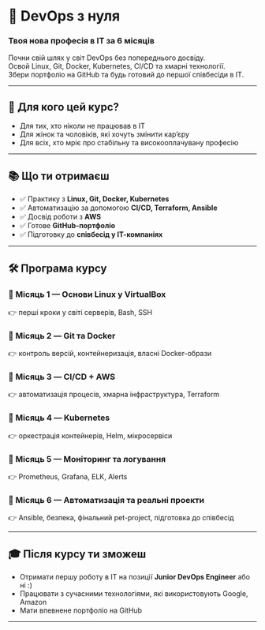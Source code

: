 # 🚀 DevOps з нуля
### Твоя нова професія в ІТ за 6 місяців

Почни свій шлях у світ DevOps без попереднього досвіду.  
Освой Linux, Git, Docker, Kubernetes, CI/CD та хмарні технології.  
Збери портфоліо на GitHub та будь готовий до першої співбесіди в ІТ.

---

## 🎯 Для кого цей курс?
- Для тих, хто ніколи не працював в ІТ  
- Для жінок та чоловіків, які хочуть змінити кар’єру  
- Для всіх, хто мріє про стабільну та високооплачувану професію  

---

## 📚 Що ти отримаєш
- ✅ Практику з **Linux, Git, Docker, Kubernetes**  
- ✅ Автоматизацію за допомогою **CI/CD, Terraform, Ansible**  
- ✅ Досвід роботи з **AWS**  
- ✅ Готове **GitHub-портфоліо**  
- ✅ Підготовку до **співбесід у ІТ-компаніях**  

---

## 🛠️ Програма курсу

### 🔹 Місяць 1 — Основи Linux у VirtualBox  
👉 перші кроки у світі серверів, Bash, SSH  

### 🔹 Місяць 2 — Git та Docker  
👉 контроль версій, контейнеризація, власні Docker-образи  

### 🔹 Місяць 3 — CI/CD + AWS  
👉 автоматизація процесів, хмарна інфраструктура, Terraform  

### 🔹 Місяць 4 — Kubernetes  
👉 оркестрація контейнерів, Helm, мікросервіси  

### 🔹 Місяць 5 — Моніторинг та логування  
👉 Prometheus, Grafana, ELK, Alerts  

### 🔹 Місяць 6 — Автоматизація та реальні проекти  
👉 Ansible, безпека, фінальний pet-project, підготовка до співбесід  

---

## 🎓 Після курсу ти зможеш
- Отримати першу роботу в ІТ на позиції **Junior DevOps Engineer** або ні :)
- Працювати з сучасними технологіями, які використовують Google, Amazon  
- Мати впевнене портфоліо на GitHub  

---

